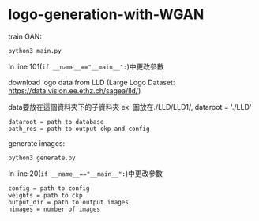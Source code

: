 # logo-generation-with-WGAN

train GAN: 
```
python3 main.py
```

In line 101(```if __name__=="__main__":```)中更改參數

download logo data from LLD (Large Logo Dataset: https://data.vision.ee.ethz.ch/sagea/lld/)

data要放在這個資料夾下的子資料夾 ex: 圖放在./LLD/LLD1/, dataroot = './LLD'
```
dataroot = path to database
path_res = path to output ckp and config
```

generate images: 
```
python3 generate.py
```

In line 20(```if __name__=="__main__":```)中更改參數
```
config = path to config
weights = path to ckp
output_dir = path to output images
nimages = number of images
```
